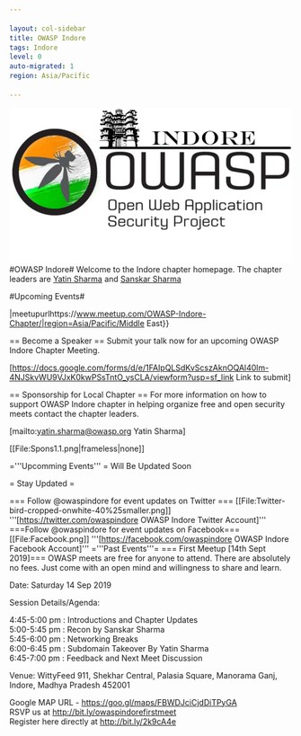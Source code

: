 ```yaml
---

layout: col-sidebar
title: OWASP Indore
tags: Indore
level: 0
auto-migrated: 1
region: Asia/Pacific

---
```

<!-- rebuild -->
![OWASP Indore Logo](/assets/images/665c03c6adb74b9785144dfcc4c3ec08.jpeg)
#OWASP Indore#
Welcome to the Indore chapter homepage. The chapter leaders are [Yatin Sharma](mailto:yatin.sharma@owasp.org) and [Sanskar Sharma](mailto:sanskar.sharma@owasp.org) 

#Upcoming Events#

|meetupurlhttps://www.meetup.com/OWASP-Indore-Chapter/|region=Asia/Pacific/Middle East}}

== Become a Speaker ==
Submit your talk now for an upcoming OWASP Indore Chapter Meeting.

[https://docs.google.com/forms/d/e/1FAIpQLSdKvScszAknOQAl40lm-4NJSkvWU9VJxK0kwPSsTntO_ysCLA/viewform?usp=sf_link Link to submit]

== Sponsorship for Local Chapter ==
For more information on how to support OWASP Indore chapter in helping organize free and open security meets contact the chapter leaders.

[mailto:yatin.sharma@owasp.org Yatin Sharma]

[[File:Spons1.1.png|frameless|none]]

='''Upcomming Events''' =
Will Be Updated Soon

= Stay Updated =

=== Follow @owaspindore for event updates on Twitter ===
[[File:Twitter-bird-cropped-onwhite-40%25smaller.png]]
'''[https://twitter.com/owaspindore OWASP Indore Twitter Account]'''
===Follow @owaspindore for event updates on Facebook===
[[File:Facebook.png]]
'''[https://facebook.com/owaspindore OWASP Indore Facebook Account]'''
='''Past Events'''=
=== First Meetup [14th Sept 2019]===
OWASP meets are free for anyone to attend. There are absolutely no fees. Just come with an open mind and willingness to share and learn.

Date: Saturday 14 Sep 2019

Session Details/Agenda:

4:45-5:00 pm : Introductions and Chapter Updates<br>
5:00-5:45 pm : Recon by Sanskar Sharma<br>
5:45-6:00 pm : Networking Breaks<br>
6:00-6:45 pm : Subdomain Takeover By Yatin Sharma<br>
6:45-7:00 pm : Feedback and Next Meet Discussion

Venue:
WittyFeed 911, Shekhar Central, Palasia Square, Manorama Ganj, Indore, Madhya Pradesh 452001

Google MAP URL - https://goo.gl/maps/FBWDJciCjdDiTPyGA<br>
RSVP us at
http://bit.ly/owaspindorefirstmeet<br>
Register here directly at 
http://bit.ly/2k9cA4e


<!-- Standard Chapter Page Template
This is an example of a Project or Chapter page.
Please change these items to indicate the actual information you wish to present. In addition to this information, the 'front-matter' above the text should be modified to reflect your actual information.  An explanation of each of the front-matter items is below:

{front matter for this file}

```
- layout: This is the layout used by project and chapter pages.  You should leave this value as col-sidebar
- title: This is the title of your project or chapter page, usually the name.  For example, OWASP Zed Attack Proxy or OWASP Baltimore
- tags: This is a space-delimited list of tags you associate with your project or chapter.  If you are using tabs, at least one of these tags should be unique in order to be used in the tabs files (an example tab is included in this repo) 
- region: This is the region you are in according to our data
```

{copy for this file (index.md)}
Replace the text above the commented area with your information in the format below:
```
## Welcome
Include some information here about your chapter

## Participation
The Open Web Application Security Project (OWASP) is a nonprofit foundation that works to improve the security of software. All of our projects ,tools, documents, forums, and chapters are free and open to anyone interested in improving application security. 

Chapters are led by local leaders in accordance with the [Chapter Leader Handbook](/www-policy/rules-of-procedure/chapter-handbook). Financial contributions should only be made online using the authorized online donation button. To be a SPEAKER at ANY OWASP Chapter in the world simply review the [speaker agreement](/www-policy/speaker-agreement) and then contact the local chapter leader with details of what OWASP Project, independent research, or related software security topic you would like to present.

Everyone is welcome and encouraged to participate in our [Projects](/projects), [Local Chapters](/chapters), [Events](/events), [Online Groups](https://groups.google.com/a/owasp.com/){:target='_blank'}, and [Community Slack Channel](https://owasp.slack.com/){:target='_blank'}. We especially encourage diversity in all our initiatives. OWASP is a fantastic place to learn about application security, to network, and even to build your reputation as an expert. We also encourage you to be [become a member](/membership) or consider a [donation](/donate) to support our ongoing work.

## Local News
- Meeting Location
- Everyone is welcome to join us at our chapter meetings.

```
{info.md}

This separate file is where you should place links to your Google Group and Meetup page. It will be automatically rendered in the column sidebar.

{leaders.md}

Another separate file that should simply include each leaders name with mailto link as a list. It will also be automatically rendered in the column sidebar.

-->
